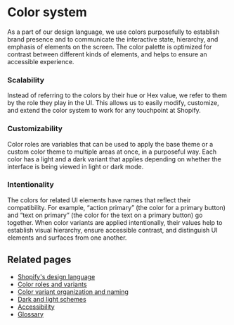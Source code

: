 # Color system

As a part of our design language, we use colors purposefully to establish brand presence and to communicate the interactive state, hierarchy, and emphasis of elements on the screen. The color palette is optimized for contrast between different kinds of elements, and helps to ensure an accessible experience.

### Scalability

Instead of referring to the colors by their hue or Hex value, we refer to them by the role they play in the UI. This allows us to easily modify, customize, and extend the color system to work for any touchpoint at Shopify.

### Customizability

Color roles are variables that can be used to apply the base theme or a custom color theme to multiple areas at once, in a purposeful way. Each color has a light and a dark variant that applies depending on whether the interface is being viewed in light or dark mode.

### Intentionality

The colors for related UI elements have names that reflect their compatibility. For example, “action primary” (the color for a primary button) and “text on primary” (the color for the text on a primary button) go together. When color variants are applied intentionally, their values help to establish visual hierarchy, ensure accessible contrast, and distinguish UI elements and surfaces from one another.

## Related pages

- [Shopify's design language](/design-language-documentation/index.md)
- [Color roles and variants](/design-language-documentation/color-system/color-roles-and-variants.md)
- [Color variant organization and naming](/design-language-documentation/color-system/organization-and-naming.md)
- [Dark and light schemes](/design-language-documentation/color-system/schemes.md)
- [Accessibility](/design-language-documentation/color-system/accessibility.md)
- [Glossary](/design-language-documentation/glossary.md)
